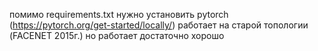 помимо requirements.txt нужно установить pytorch (https://pytorch.org/get-started/locally/)
работает на старой топологии (FACENET 2015г.) но работает достаточно хорошо 
